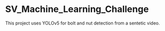 # SV_Machine_Learning_Challenge

This project uses YOLOv5 for bolt and nut detection from a sentetic video.

